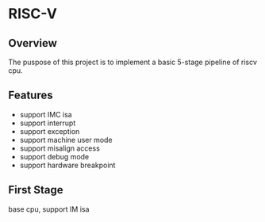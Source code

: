 # RISC-V
## Overview
The puspose of this project is to implement a basic 5-stage pipeline of riscv cpu.

## Features
+ support IMC isa
+ support interrupt
+ support exception
+ support machine user mode
+ support misalign access
+ support debug mode
+ support hardware breakpoint

## First Stage

base cpu, support IM isa



